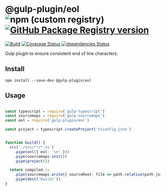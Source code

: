 # @gulp-plugin/eol ![npm (custom registry)](https://img.shields.io/npm/v/@gulp-plugin/eol?logo=npm) [![GitHub Package Registry version](https://img.shields.io/github/release/gulp-plugin/eol.svg?label=gpr&logo=github)](https://github.com/gulp-plugin/eol/packages/)


[![Build](https://github.com/gulp-plugin/eol/actions/workflows/node.js.yml/badge.svg)](https://github.com/gulp-plugin/eol/actions/workflows/node.js.yml)
[![Coverage Status](https://coveralls.io/repos/github/gulp-plugin/eol/badge.svg?branch=main)](https://coveralls.io/github/gulp-plugin/eol?branch=main) [![dependencies Status](https://david-dm.org/gulp-plugin/eol/status.svg)](https://david-dm.org/gulp-plugin/eol)

Gulp plugin to ensure consistent end of line characters.

## Install

`npm install --save-dev @gulp-plugin/eol`

## Usage

```typescript

const typescript = require('gulp-typescript')
const sourcemaps = require('gulp-sourcemaps')
const eol = require('gulp-plugin/eol')

const project = typescript.createProject('tsconfig.json')


function build() {
  src('./src/**/*.ts')
    .pipe(eol({ eol: '\n' }))
    .pipe(sourcemaps.init())
    .pipe(project())

  return compiled.js
    .pipe(sourcemaps.write({ sourceRoot: file => path.relative(path.join(file.cwd, file.path), file.base) }))
    .pipe(dest('build/'))
}

```
